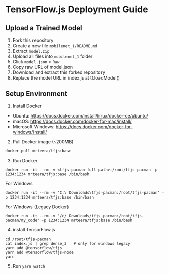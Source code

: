 # TensorFlow.js Deployment Guide
## Upload a Trained Model
1. Fork this repository
2. Create a new file `mobilenet_1/README.md`
3. Extract `model.zip`
4. Upload all files into `mobilenet_1` folder
5. Click `model.json` > `Raw`
6. Copy raw URL of model.json
7. Download and extract this forked repository
8. Replace the model URL in index.js at tf.loadModel()

## Setup Environment
1. Install Docker
 - Ubuntu: https://docs.docker.com/install/linux/docker-ce/ubuntu/
 - macOS: https://docs.docker.com/docker-for-mac/install/
 - Microsoft Windows: https://docs.docker.com/docker-for-windows/install/
2. Pull Docker image (~200MB)
```
docker pull mrteera/tfjs:base
```
3. Run Docker
```
docker run -it --rm -v <tfjs-pacman-full-path>:/root/tfjs-pacman -p 1234:1234 mrteera/tfjs:base /bin/bash
 ```
 For Windows
 ```
 docker run -it --rm -v 'C:\ Downloads\tfjs-pacman:/root/tfjs-pacman' -p 1234:1234 mrteera/tfjs:base /bin/bash
```

For Windows (Legacy Docker)
 ```
 docker run -it --rm -v '/c/ Downloads/tfjs-pacman:/root/tfjs-pacman/my_code' -p 1234:1234 mrteera/tfjs:base /bin/bash
```

4. install TensorFlow.js
```
cd /root/tfjs-pacman
cat index.js | grep dense_3   # only for windows legacy
yarn add @tensorflow/tfjs
yarn add @tensorflow/tfjs-node
yarn
```
5. Run `yarn watch`
